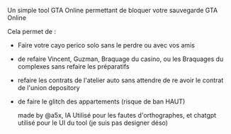 Un simple tool GTA Online permettant de bloquer votre sauvegarde GTA Online

Cela permet de :

- Faire votre cayo perico solo sans le perdre ou avec vos amis
- de refaire Vincent, Guzman, Braquage du casino, ou les Braquages du complexes sans refaire les préparatifs
- refaire les contrats de l'atelier auto sans attendre de re avoir le contrat de l'union depository
- de faire le glitch des appartements (risque de ban HAUT)

  made by @a5x, IA Utilisé pour les fautes d'orthographes, et chatgpt utilisé pour le UI du tool (je suis pas designer déso)

